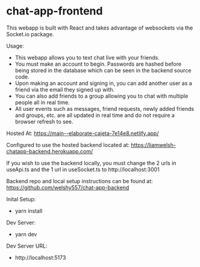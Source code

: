# chat-app-frontend

This webapp is built with React and takes advantage of websockets via the Socket.io package.

Usage:
- This webapp allows you to text chat live with your friends.
- You must make an account to begin. Passwords are hashed before being stored in the database which can be seen in the backend source code.
- Upon making an account and signing in, you can add another user as a friend via the email they signed up with.
- You can also add friends to a group allowing you to chat with multiple people all in real time.
- All user events such as messages, friend requests, newly added friends and groups, etc. are all updated in real time and do not require a browser refresh to see.

Hosted At: https://main--elaborate-cajeta-7e14e8.netlify.app/

Configured to use the hosted backend located at: https://liamwelsh-chatapp-backend.herokuapp.com/

If you wish to use the backend locally, you must change the 2 urls in useApi.ts and the 1 url in useSocket.ts to http://localhost:3001

Backend repo and local setup instructions can be found at: https://github.com/welshy557/chat-app-backend

Inital Setup:
- yarn install

Dev Server:
- yarn dev

Dev Server URL: 
- http://localhost:5173
